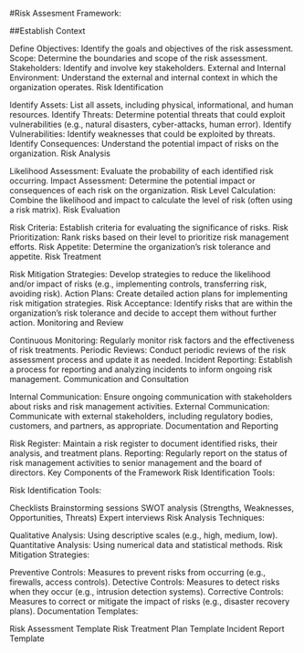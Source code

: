 #Risk Assesment Framework:

##Establish Context

Define Objectives: Identify the goals and objectives of the risk assessment.
Scope: Determine the boundaries and scope of the risk assessment.
Stakeholders: Identify and involve key stakeholders.
External and Internal Environment: Understand the external and internal context in which the organization operates.
Risk Identification

Identify Assets: List all assets, including physical, informational, and human resources.
Identify Threats: Determine potential threats that could exploit vulnerabilities (e.g., natural disasters, cyber-attacks, human error).
Identify Vulnerabilities: Identify weaknesses that could be exploited by threats.
Identify Consequences: Understand the potential impact of risks on the organization.
Risk Analysis

Likelihood Assessment: Evaluate the probability of each identified risk occurring.
Impact Assessment: Determine the potential impact or consequences of each risk on the organization.
Risk Level Calculation: Combine the likelihood and impact to calculate the level of risk (often using a risk matrix).
Risk Evaluation

Risk Criteria: Establish criteria for evaluating the significance of risks.
Risk Prioritization: Rank risks based on their level to prioritize risk management efforts.
Risk Appetite: Determine the organization’s risk tolerance and appetite.
Risk Treatment

Risk Mitigation Strategies: Develop strategies to reduce the likelihood and/or impact of risks (e.g., implementing controls, transferring risk, avoiding risk).
Action Plans: Create detailed action plans for implementing risk mitigation strategies.
Risk Acceptance: Identify risks that are within the organization’s risk tolerance and decide to accept them without further action.
Monitoring and Review

Continuous Monitoring: Regularly monitor risk factors and the effectiveness of risk treatments.
Periodic Reviews: Conduct periodic reviews of the risk assessment process and update it as needed.
Incident Reporting: Establish a process for reporting and analyzing incidents to inform ongoing risk management.
Communication and Consultation

Internal Communication: Ensure ongoing communication with stakeholders about risks and risk management activities.
External Communication: Communicate with external stakeholders, including regulatory bodies, customers, and partners, as appropriate.
Documentation and Reporting

Risk Register: Maintain a risk register to document identified risks, their analysis, and treatment plans.
Reporting: Regularly report on the status of risk management activities to senior management and the board of directors.
Key Components of the Framework
Risk Identification Tools:

Risk Identification Tools:

Checklists
Brainstorming sessions
SWOT analysis (Strengths, Weaknesses, Opportunities, Threats)
Expert interviews
Risk Analysis Techniques:

Qualitative Analysis: Using descriptive scales (e.g., high, medium, low).
Quantitative Analysis: Using numerical data and statistical methods.
Risk Mitigation Strategies:

Preventive Controls: Measures to prevent risks from occurring (e.g., firewalls, access controls).
Detective Controls: Measures to detect risks when they occur (e.g., intrusion detection systems).
Corrective Controls: Measures to correct or mitigate the impact of risks (e.g., disaster recovery plans).
Documentation Templates:

Risk Assessment Template
Risk Treatment Plan Template
Incident Report Template

